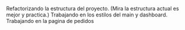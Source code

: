 Refactorizando la estructura del proyecto. (Mira la estructura actual es mejor y practica.)
Trabajando en los estilos del main y dashboard.
Trabajando en la pagina de pedidos